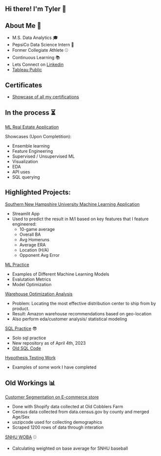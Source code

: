 ## Hi there! I'm Tyler 👋


## About Me 👨

 - M.S. Data Analytics 🎓
 - PepsiCo Data Science Intern 🥤
 - Former Collegiate Athlete ⚾
 - Continuous Learning 📚
 - Lets Connect on [Linkedin](https://www.linkedin.com/in/tylerbrownpsu/)
 - [Tableau Public](https://public.tableau.com/app/profile/tyler.brown4344)

## Certificates 
- [Showcase of all my certifications](https://github.com/tylerwalkerbrown/Certificates)

## In the process ⏳
[ML Real Estate Application](https://github.com/tylerwalkerbrown/ML-Real-Estate-App)

Showcases (Upon Completition):
- Ensemble learning 
- Feature Engineering 
- Supervised / Unsupervised ML
- Visualization 
- EDA
- API uses 
- SQL querying 

## Highlighted Projects: 
[Southern New Hampshire University Machine Learning Application](https://github.com/tylerwalkerbrown/SNHU-ML-APP)
 - Streamlit App
 - Used to predict the result in M/l based on key features that I feature engineered:
    - 10-game average
    - Overall BA
    - Avg Homeruns
    - Average ERA
    - Location (H/A)
    - Opponent Avg Error


 [ML Practice](https://github.com/tylerwalkerbrown/ML-Practice)
 - Examples of Different Machine Learning Models 
 - Evalutation Metrics 
 - Model Optimization 

[Warehouse Optimization Analysis](https://github.com/tylerwalkerbrown/Warehouse-Optimization)
- Problem: Locating the most effective distribution center to ship from by product.
- Result: Amazon warehouse recommendations based on geo-location 
- Also perform eda/customer analysis/ statistical modeling 

[SQL Practice](https://github.com/tylerwalkerbrown/SQL-Code) 😎
  - Solo sql practice 
  - New repository as of April 4th, 2023
  - [Old SQL Code](https://github.com/tylerwalkerbrown/SQL_Code)

 [Hypothesis Testing Work](https://github.com/tylerwalkerbrown/Hypothesis-Testing-Workbooks)
 - Examples of some work I have completed 
 
 
## Old Workings  📊


[Customer Segmentation on E-commerce store](https://github.com/tylerwalkerbrown/Customer_Demographics)
  - Done with Shopify data collected at Old Cobblers Farm
  - Census data collected from data.census.gov by county and merged Age/Sex
  - uszipcode used for collecting demographics
  - Scraped 1200 rows of data through interation


[SNHU WOBA](https://github.com/tylerwalkerbrown/SNHU_WOBA) ⚾
  - Calculating weighted on base average for SNHU baseball 



<!--
**tylerwalkerbrown/tylerwalkerbrown** is a ✨ _special_ ✨ repository because its `README.md` (this file) appears on your GitHub profile.

Here are some ideas to get you started:

- 🔭 I’m currently working on ...
- 🌱 I’m currently learning ...
- 👯 I’m looking to collaborate on ...
- 🤔 I’m looking for help with ...
- 💬 Ask me about ...
- 📫 How to reach me: ...
- 😄 Pronouns: ...
- ⚡ Fun fact: ...
-->
